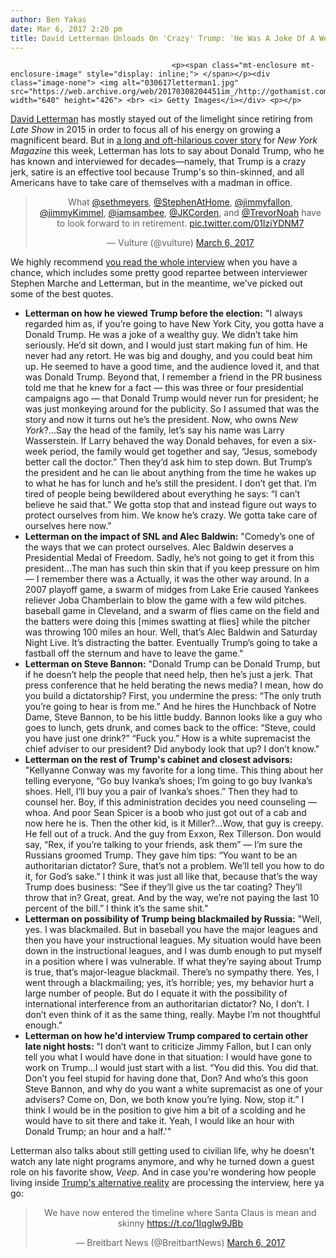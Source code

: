 ```yaml
---
author: Ben Yakas
date: Mar 6, 2017 2:20 pm
title: David Letterman Unloads On 'Crazy' Trump: 'He Was A Joke Of A Wealthy Guy'
---
```


	
										<p><span class="mt-enclosure mt-enclosure-image" style="display: inline;"> </span></p><div class="image-none"> <img alt="030617letterman1.jpg" src="https://web.archive.org/web/20170308204451im_/http://gothamist.com/attachments/byakas/030617letterman1.jpg" width="640" height="426"> <br> <i> Getty Images</i></div> <p></p>

<p><a href="https://web.archive.org/web/20170308204451/http://gothamist.com/tags/davidletterman">David Letterman</a> has mostly stayed out of the limelight since retiring from <em>Late Show</em> in 2015 in order to focus all of his energy on growing a magnificent beard. But in <a href="https://web.archive.org/web/20170308204451/http://www.vulture.com/2017/03/david-letterman-in-conversation.html">a long and oft-hilarious cover story</a> for <em>New York Magazine</em> this week, Letterman has lots to say about Donald Trump, who he has known and interviewed for decades&#x2014;namely, that Trump is a crazy jerk, satire is an effective tool because Trump&apos;s so thin-skinned, and all Americans have to take care of themselves with a madman in office.</p>

<center><blockquote class="twitter-tweet" data-lang="en"><p lang="en" dir="ltr">What <a href="https://web.archive.org/web/20170308204451/https://twitter.com/sethmeyers">@sethmeyers</a>, <a href="https://web.archive.org/web/20170308204451/https://twitter.com/StephenAtHome">@StephenAtHome</a>, <a href="https://web.archive.org/web/20170308204451/https://twitter.com/jimmyfallon">@jimmyfallon</a>, <a href="https://web.archive.org/web/20170308204451/https://twitter.com/jimmykimmel">@jimmyKimmel</a>, <a href="https://web.archive.org/web/20170308204451/https://twitter.com/iamsambee">@iamsambee</a>, <a href="https://web.archive.org/web/20170308204451/https://twitter.com/JKCorden">@JKCorden</a>, and <a href="https://web.archive.org/web/20170308204451/https://twitter.com/Trevornoah">@TrevorNoah</a> have to look forward to in retirement. <a href="https://web.archive.org/web/20170308204451/https://t.co/01IziYDNM7">pic.twitter.com/01IziYDNM7</a></p>&#x2014; Vulture (@vulture) <a href="https://web.archive.org/web/20170308204451/https://twitter.com/vulture/status/838791370588434432">March 6, 2017</a></blockquote>
<script async src="//web.archive.org/web/20170308204451js_/http://platform.twitter.com/widgets.js" charset="utf-8"></script></center>

<p>We highly recommend <a href="https://web.archive.org/web/20170308204451/http://www.vulture.com/2017/03/david-letterman-in-conversation.html">you read the whole interview</a> when you have a chance, which includes some pretty good repartee between interviewer Stephen Marche and Letterman, but in the meantime, we&apos;ve picked out some of the best quotes.</p>

<ul>
	<li><strong>Letterman on how he viewed Trump before the election:</strong> &quot;I always regarded him as, if you&#x2019;re going to have New York City, you gotta have a Donald Trump. He was a joke of a wealthy guy. We didn&#x2019;t take him seriously. He&#x2019;d sit down, and I would just start making fun of him. He never had any retort. He was big and doughy, and you could beat him up. He seemed to have a good time, and the audience loved it, and that was Donald Trump. Beyond that, I remember a friend in the PR business told me that he knew for a fact &#x2014; this was three or four presidential campaigns ago &#x2014; that Donald Trump would never run for president; he was just monkeying around for the publicity. So I assumed that was the story and now it turns out he&#x2019;s the president. Now, who owns <em>New York</em>?...Say the head of the family, let&#x2019;s say his name was Larry Wasserstein. If Larry behaved the way Donald behaves, for even a six-week period, the family would get together and say, &#x201C;Jesus, somebody better call the doctor.&#x201D; Then they&#x2019;d ask him to step down. But Trump&#x2019;s the president and he can lie about anything from the time he wakes up to what he has for lunch and he&#x2019;s still the president. I don&#x2019;t get that. I&#x2019;m tired of people being bewildered about everything he says: &#x201C;I can&#x2019;t believe he said that.&#x201D; We gotta stop that and instead figure out ways to protect ourselves from him. We know he&#x2019;s crazy. We gotta take care of ourselves here now.&quot;</li>
	<li><strong>Letterman on the impact of SNL and Alec Baldwin:</strong> &quot;Comedy&#x2019;s one of the ways that we can protect ourselves. Alec Baldwin deserves a Presidential Medal of Freedom. Sadly, he&#x2019;s not going to get it from this president...The man has such thin skin that if you keep pressure on him &#x2014; I remember there was a Actually, it was the other way around. In a 2007 playoff game, a swarm of midges from Lake Erie caused Yankees reliever Joba Chamberlain to blow the game with a few wild pitches. baseball game in Cleveland, and a swarm of flies came on the field and the batters were doing this [mimes swatting at flies] while the pitcher was throwing 100 miles an hour. Well, that&#x2019;s Alec Baldwin and Saturday Night Live. It&#x2019;s distracting the batter. Eventually Trump&#x2019;s going to take a fastball off the sternum and have to leave the game.&quot;</li>
	<li><strong>Letterman on Steve Bannon:</strong> &quot;Donald Trump can be Donald Trump, but if he doesn&#x2019;t help the people that need help, then he&#x2019;s just a jerk. That press conference that he held berating the news media? I mean, how do you build a dictatorship? First, you undermine the press: &#x201C;The only truth you&#x2019;re going to hear is from me.&#x201D; And he hires the Hunchback of Notre Dame, Steve Bannon, to be his little buddy. Bannon looks like a guy who goes to lunch, gets drunk, and comes back to the office: &#x201C;Steve, could you have just one drink?&#x201D; &#x201C;Fuck you.&#x201D; How is a white supremacist the chief adviser to our president? Did anybody look that up? I don&#x2019;t know.&quot;</li>
	<li><strong>Letterman on the rest of Trump&apos;s cabinet and closest advisors:</strong> &quot;Kellyanne Conway was my favorite for a long time. This thing about her telling everyone, &#x201C;Go buy Ivanka&#x2019;s shoes; I&#x2019;m going to go buy Ivanka&#x2019;s shoes. Hell, I&#x2019;ll buy you a pair of Ivanka&#x2019;s shoes.&#x201D; Then they had to counsel her. Boy, if this administration decides you need counseling &#x2014; whoa. And poor Sean Spicer is a boob who just got out of a cab and now here he is. Then the other kid, is it Miller?...Wow, that guy is creepy. He fell out of a truck. And the guy from Exxon, Rex Tillerson. Don would say, &#x201C;Rex, if you&#x2019;re talking to your friends, ask them&#x201D; &#x2014; I&#x2019;m sure the Russians groomed Trump. They gave him tips: &#x201C;You want to be an authoritarian dictator? Sure, that&#x2019;s not a problem. We&#x2019;ll tell you how to do it, for God&#x2019;s sake.&#x201D; I think it was just all like that, because that&#x2019;s the way Trump does business: &#x201C;See if they&#x2019;ll give us the tar coating? They&#x2019;ll throw that in? Great, great. And by the way, we&#x2019;re not paying the last 10 percent of the bill.&#x201D; I think it&#x2019;s the same shit.&quot;</li>
	<li><strong>Letterman on possibility of Trump being blackmailed by Russia:</strong> &quot;Well, yes. I was blackmailed. But in baseball you have the major leagues and then you have your instructional leagues. My situation would have been down in the instructional leagues, and I was dumb enough to put myself in a position where I was vulnerable. If what they&#x2019;re saying about Trump is true, that&#x2019;s major-league blackmail. There&#x2019;s no sympathy there. Yes, I went through a blackmailing; yes, it&#x2019;s horrible; yes, my behavior hurt a large number of people. But do I equate it with the possibility of international interference from an authoritarian dictator? No, I don&#x2019;t. I don&#x2019;t even think of it as the same thing, really. Maybe I&#x2019;m not thoughtful enough.&quot;</li>
	<li><strong>Letterman on how he&apos;d interview Trump compared to certain other late night hosts:</strong> &quot;I don&#x2019;t want to criticize Jimmy Fallon, but I can only tell you what I would have done in that situation: I would have gone to work on Trump...I would just start with a list. &#x201C;You did this. You did that. Don&#x2019;t you feel stupid for having done that, Don? And who&#x2019;s this goon Steve Bannon, and why do you want a white supremacist as one of your advisers? Come on, Don, we both know you&#x2019;re lying. Now, stop it.&#x201D; I think I would be in the position to give him a bit of a scolding and he would have to sit there and take it. Yeah, I would like an hour with Donald Trump; an hour and a half.&apos;&quot;</li>
</ul>

<p>Letterman also talks about still getting used to civilian life, why he doesn&apos;t watch any late night programs anymore, and why he turned down a guest role on his favorite show, <em>Veep</em>. And in case you&apos;re wondering how people living inside <a href="https://web.archive.org/web/20170308204451/http://money.cnn.com/2017/03/06/media/mark-levin-joel-pollak-breitbart-trump-obama/index.html">Trump&apos;s alternative reality</a> are processing the interview, here ya go:</p>

<center><blockquote class="twitter-tweet" data-lang="en"><p lang="en" dir="ltr">We have now entered the timeline where Santa Claus is mean and skinny <a href="https://web.archive.org/web/20170308204451/https://t.co/1IqgIw9JBb">https://t.co/1IqgIw9JBb</a></p>&#x2014; Breitbart News (@BreitbartNews) <a href="https://web.archive.org/web/20170308204451/https://twitter.com/BreitbartNews/status/838774302149390337">March 6, 2017</a></blockquote>
<script async src="//web.archive.org/web/20170308204451js_/http://platform.twitter.com/widgets.js" charset="utf-8"></script></center>					
										
									
				